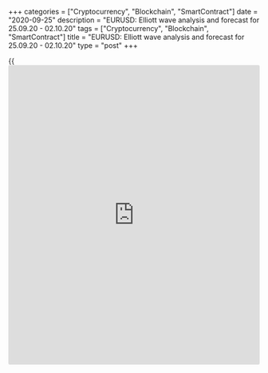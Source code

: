 +++
categories = ["Cryptocurrency", "Blockchain", "SmartContract"]
date = "2020-09-25"
description = "EURUSD: Elliott wave analysis and forecast for 25.09.20 - 02.10.20"
tags = ["Cryptocurrency", "Blockchain", "SmartContract"]
title = "EURUSD: Elliott wave analysis and forecast for 25.09.20 - 02.10.20"
type = "post"
+++

{{<iframe id="large-banner" src="https://www.bounty.group/#slide=1.0" width="100%" height="600" scrolling="no" style="border: 0px solid rgb(216, 221, 230); border-radius: 3px;">}}

2020-09-25

2020-09-25

EURUSD: Elliott wave analysis and forecast for 25.09.20 – 02.10.20Alex
Geuta

 **Main scenario:** consider short positions from corrections below the
level of 1.1877 with a target of 1.1472 – 1.1335.

 **Alternative scenario:** breakout and consolidation above the level of
1.1877 will allow the pair to continue rising to the levels of 1.2019 –
1.2100.

 **Analysis:** Presumably, the first wave 1 continues forming in the
third wave (3) of larger degree on the [daily](https://www.fintecher.org/2020/03/03/forex-trading-daily-strategy/) time frame. On the H4 time
frame, the third wave iii of 1 formed and a local correction continues
developing as the fourth wave iv of 1. Apparently, wave (с) of iv is
developing on the H1 time frame, with wave iii of (c) formed inside. If
the presumption is correct, the pair will continue to drop to the levels
of 1.1472 – 1.1335 following correction iv of (c). The level of 1.1877
is critical in this scenario. Its breakout will allow the pair to
continue rising to the levels of 1.2019 – 1.2100.

* * *

* * *

* * *

P.S. Did you like my article? Share it in social networks: it will be
the best “thank you" :)

Ask me questions and comment below. I’ll be glad to answer your
questions and give necessary explanations.

 **Useful links:**

  * I recommend trying to trade with a reliable broker [here][1]. The system allows you to trade by yourself or copy successful traders from all across the globe.
  * Use my promo-code BLOG for getting deposit bonus 50% on LiteForex platform. Just enter this code in the appropriate field while [depositing][2] your trading account.
  * Telegram chat for traders: <t.me/liteforexengchat>. We are sharing the signals and trading experience
  * Telegram channel with high-quality analytics, Forex reviews, training articles, and other useful things for traders <t.me/liteforex>

## Price chart of EURUSD in real time mode

The content of this article reflects the author’s opinion and does not
necessarily reflect the official position of LiteForex. The material
published on this page is provided for informational purposes only and
should not be considered as the provision of investment advice for the
purposes of Directive 2004/39/EC.

Rate this article:

{{value}}

( {{count}} {{title}} )

   1. my.liteforex.com/?category=analysts-opinions&slug=eurusd-elliott-wave-analysis-and-forecast-for-250920-021020&openPopup=%2Fregistration%2Fpopup&utm_source=blog&utm_medium=article&utm_campaign=bonus
   2. my.liteforex.com/deposit/?category=analysts-opinions&slug=eurusd-elliott-wave-analysis-and-forecast-for-250920-021020&promo_code=BLOG&utm_source=blog&utm_medium=article&utm_campaign=bonus